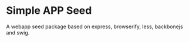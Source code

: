 Simple APP Seed
===============


A webapp seed package based on express, browserify, less, backbonejs and swig.
